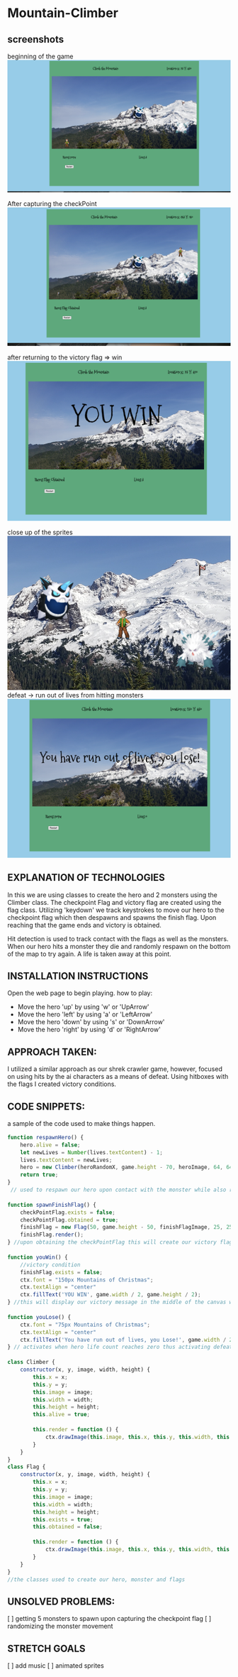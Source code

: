 # Mountain-Climber

## screenshots
beginning of the game
![beginning of game](<img/beginning of game.png>)

After capturing the checkPoint
![Checkpoint captured](<img/flag captured.png>)

after returning to the victory flag => win
![Victory](img/declaration_of_victory.png)

close up of the sprites
![Sprites](img/Sprites.png)
defeat -> run out of lives from hitting monsters
![Defeat](img/defeat.png)

## EXPLANATION OF TECHNOLOGIES
In this we are using classes to create the hero and 2 monsters using the Climber class. The checkpoint Flag and victory flag are created using the flag class. 
Utilizing 'keydown' we track keystrokes to move our hero to the checkpoint flag which then despawns and spawns the finish flag. Upon reaching that the game ends and victory is obtained.

Hit detection is used to track contact with the flags as well as the monsters. When our hero hits a monster they die and randomly respawn on the bottom of the map to try again. A life is taken away at this point.

## INSTALLATION INSTRUCTIONS
Open the web page to begin playing. 
how to play:
* Move the hero 'up' by using 'w' or 'UpArrow'
* Move the hero 'left' by using 'a' or 'LeftArrow'
* Move the hero 'down' by using 's' or 'DownArrow'
* Move the hero 'right' by using 'd' or 'RightArrow'

## APPROACH TAKEN:
I utilized a similar approach as our shrek crawler game, however, focused on using hits by the ai characters as a means of defeat. Using hitboxes with the flags I created victory conditions.

## CODE SNIPPETS: 

a sample of the code used to make things happen.
```javascript
function respawnHero() {
    hero.alive = false;
    let newLives = Number(lives.textContent) - 1;
    lives.textContent = newLives;
    hero = new Climber(heroRandomX, game.height - 70, heroImage, 64, 64);
    return true;
}
 // used to respawn our hero upon contact with the monster while also removing 1 life counter and spawning a new hero.

function spawnFinishFlag() {
    checkPointFlag.exists = false;
    checkPointFlag.obtained = true;
    finishFlag = new Flag(50, game.height - 50, finishFlagImage, 25, 25);
    finishFlag.render();
} //upon obtaining the checkPointFlag this will create our victory flag

function youWin() {
    //victory condition
    finishFlag.exists = false;
    ctx.font = "150px Mountains of Christmas";
    ctx.textAlign = "center"
    ctx.fillText('YOU WIN', game.width / 2, game.height / 2);
} //this will display our victory message in the middle of the canvas while clearing it.

function youLose() {
    ctx.font = "75px Mountains of Christmas";
    ctx.textAlign = "center"
    ctx.fillText('You have run out of lives, you Lose!', game.width / 2, game.height / 2);
} // activates when hero life count reaches zero thus activating defeat conditions.

class Climber {
    constructor(x, y, image, width, height) {
        this.x = x;
        this.y = y;
        this.image = image;
        this.width = width;
        this.height = height;
        this.alive = true;

        this.render = function () {
            ctx.drawImage(this.image, this.x, this.y, this.width, this.height)
        }
    }
}
class Flag {
    constructor(x, y, image, width, height) {
        this.x = x;
        this.y = y;
        this.image = image;
        this.width = width;
        this.height = height;
        this.exists = true;
        this.obtained = false;

        this.render = function () {
            ctx.drawImage(this.image, this.x, this.y, this.width, this.height)
        }
    }
}
//the classes used to create our hero, monster and flags
``` 

## UNSOLVED PROBLEMS:
[ ] getting 5 monsters to spawn upon capturing the checkpoint flag 
[ ] randomizing the monster movement

## STRETCH GOALS
[ ] add music
[ ] animated sprites